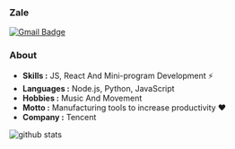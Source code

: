 ### Zale 
[![Gmail Badge](https://img.shields.io/badge/-zaleguo@gmail.com-c14438?style=flat-square&logo=Gmail&logoColor=white&link=mailto:zaleguo@gmail.com)](mailto:zaleguo@gmail.com)

### About

-  **Skills :** JS, React And Mini-program Development :zap:
-  **Languages :** Node.js, Python, JavaScript
-  **Hobbies :** Music And Movement
-  **Motto :** Manufacturing tools to increase productivity :heart: 
-  **Company :** Tencent


![github stats](https://github-readme-stats.vercel.app/api?username=zaleGZL&show_icons=true)

